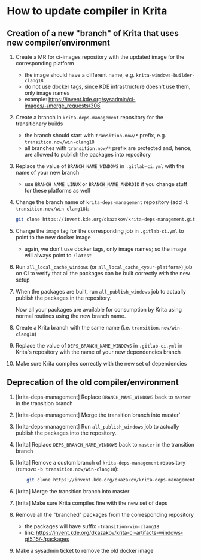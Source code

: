 # How to update compiler in Krita

## Creation of a new "branch" of Krita that uses new compiler/environment

1) Create a MR for ci-images repository with the updated image for the corresponding platform

    * the image should have a different name, e.g. `krita-windows-builder-clang18`
    * do not use docker tags, since KDE infrastructure doesn't use them, only image names
    * example: https://invent.kde.org/sysadmin/ci-images/-/merge_requests/306

2) Create a branch in `krita-deps-management` repository for the transitionary builds

    * the branch should start with `transition.now/*` prefix, e.g. `transition.now/win-clang18`
    * all branches with `transition.now/*` prefix are protected and, hence, are allowed to
      publish the packages into repository

3) Replace the value of `BRANCH_NAME_WINDOWS` in `.gitlab-ci.yml` with the name of your new branch

    * use `BRANCH_NAME_LINUX` or `BRANCH_NAME_ANDROID` if you change stuff for these platforms as well

4) Change the branch name of `krita-deps-management` repository (add `-b transition.now/win-clang18`):

    ```bash
    git clone https://invent.kde.org/dkazakov/krita-deps-management.git -b transition.now/win-clang18 krita-deps-management --depth=1
    ```

5) Change the `image` tag for the corresponding job in `.gitlab-ci.yml` to point to the new docker image

    * again, we don't use docker tags, only image names; so the image will always point to `:latest`

6) Run `all_local_cache_windows` (or `all_local_cache_<your-platform>`) job on CI to verify that all
   the packages can be built correctly with the new setup

7) When the packages are built, run `all_publish_windows` job to actually publish the packages in the repository.

   Now all your packages are available for consumption by Krita using normal routines using the new branch name.

8) Create a Krita branch with the same name (i.e. `transition.now/win-clang18`)

9) Replace the value of `DEPS_BRANCH_NAME_WINDOWS` in `.gitlab-ci.yml` in Krita's repository with the name of
   your new dependencies branch

10) Make sure Krita compiles correctly with the new set of dependencies

## Deprecation of the old compiler/environment

1) [krita-deps-management] Replace `BRANCH_NAME_WINDOWS` back to `master` in the transition branch

2) [krita-deps-management] Merge the transition branch into master`

3) [krita-deps-management] Run `all_publish_windows` job to actually publish the packages into the repository.

4) [krita] Replace `DEPS_BRANCH_NAME_WINDOWS` back to `master` in the transition branch

5) [krita] Remove a custom branch of `krita-deps-management` repository (remove `-b transition.now/win-clang18`):

    ```bash
        git clone https://invent.kde.org/dkazakov/krita-deps-management.git krita-deps-management --depth=1
    ```

6) [krita] Merge the transition branch into master

7) [krita] Make sure Krita compiles fine with the new set of deps

8) Remove all the "branched" packages from the corresponding repository

    * the packages will have suffix `-transition-win-clang18`
    * link: https://invent.kde.org/dkazakov/krita-ci-artifacts-windows-qt5.15/-/packages

9) Make a sysadmin ticket to remove the old docker image

